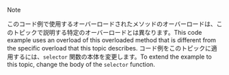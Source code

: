 > [!NOTE]
>  <span data-ttu-id="86dc0-101">このコード例で使用するオーバーロードされたメソッドのオーバーロードは、このトピックで説明する特定のオーバーロードとは異なります。</span><span class="sxs-lookup"><span data-stu-id="86dc0-101">This code example uses an overload of this overloaded method that is different from the specific overload that this topic describes.</span></span> <span data-ttu-id="86dc0-102">コード例をこのトピックに適用するには、`selector` 関数の本体を変更します。</span><span class="sxs-lookup"><span data-stu-id="86dc0-102">To extend the example to this topic, change the body of the `selector` function.</span></span>